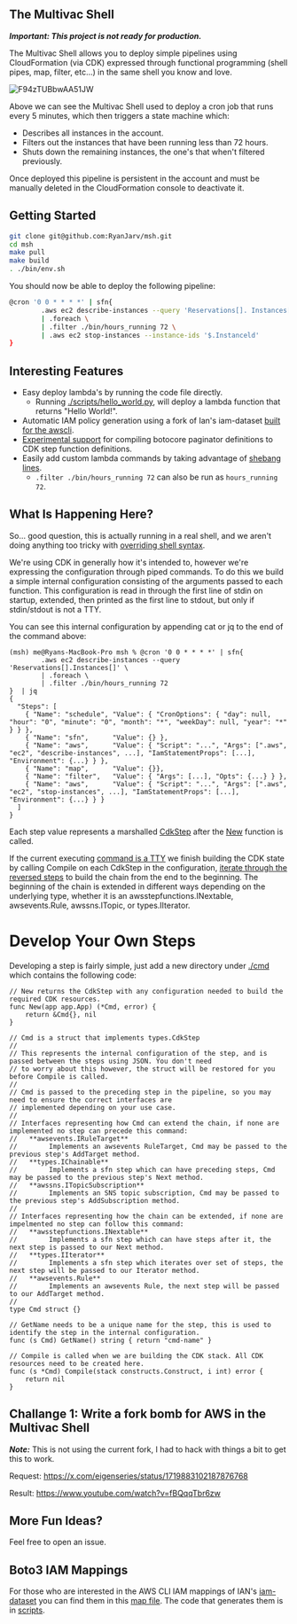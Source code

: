 ## The Multivac Shell

***Important: This project is not ready for production.***

The Multivac Shell allows you to deploy simple pipelines using CloudFormation (via CDK) expressed through functional programming 
(shell pipes, map, filter, etc...) in the same shell you know and love.

![F94zTUBbwAA51JW](https://github.com/RyanJarv/msh/assets/4079939/8c120edf-35b9-48da-ad1c-fcef7f62fb87)

Above we can see the Multivac Shell used to deploy a cron job that runs every 5 minutes, which then triggers a state 
machine which:

* Describes all instances in the account.
* Filters out the instances that have been running less than 72 hours.
* Shuts down the remaining instances, the one's that when't filtered previously. 

Once deployed this pipeline is persistent in the account and must be manually deleted in the CloudFormation console to
deactivate it.

## Getting Started

```bash
git clone git@github.com:RyanJarv/msh.git
cd msh
make pull
make build
. ./bin/env.sh
```

You should now be able to deploy the following pipeline:
```bash
@cron '0 0 * * * *' | sfn{ 
        .aws ec2 describe-instances --query 'Reservations[]. Instances[]' \
        | .foreach \
        | .filter ./bin/hours_running 72 \
        | .aws ec2 stop-instances --instance-ids '$.Instanceld'
}
```

## Interesting Features

* Easy deploy lambda's by running the code file directly.
  * Running [./scripts/hello_world.py](./scripts/hello_world.py), will deploy a lambda function that returns "Hello World!".
* Automatic IAM policy generation using a fork of Ian's iam-dataset [built for the awscli](cmd/aws/cli_iam_map.json).
* [Experimental support](https://github.com/RyanJarv/msh/tree/main/cmd.experimental/api) for compiling botocore paginator 
definitions to CDK step function definitions.
* Easily add custom lambda commands by taking advantage of [shebang lines](https://github.com/RyanJarv/msh/blob/d0675cb3195d18bbca4e20cbecd080e4c0c5e033/bin/hours_running.py#L1).
  * `.filter ./bin/hours_running 72` can also be run as `hours_running 72`.

## What Is Happening Here?

So... good question, this is actually running in a real shell, and we aren't doing anything too tricky with [overriding shell 
syntax](./bin/env.sh).

We're using CDK in generally how it's intended to, however we're expressing the configuration through piped commands.
To do this we build a simple internal configuration consisting of the arguments passed to each function. This 
configuration is read in through the first line of stdin on startup, extended, then printed as the first line to stdout, but only 
if stdin/stdout is not a TTY.

You can see this internal configuration by appending cat or jq to the end of the command above:

```
(msh) me@Ryans-MacBook-Pro msh % @cron '0 0 * * * *' | sfn{ 
        .aws ec2 describe-instances --query 'Reservations[].Instances[]' \
        | .foreach \
        | .filter ./bin/hours_running 72
}  | jq
{
  "Steps": [
    { "Name": "schedule", "Value": { "CronOptions": { "day": null, "hour": "0", "minute": "0", "month": "*", "weekDay": null, "year": "*" } } },
    { "Name": "sfn",      "Value": {} },
    { "Name": "aws",      "Value": { "Script": "...", "Args": [".aws", "ec2", "describe-instances", ...], "IamStatementProps": [...], "Environment": {...} } },
    { "Name": "map",      "Value": {}},
    { "Name": "filter",   "Value": { "Args": [...], "Opts": {...} } },
    { "Name": "aws",      "Value": { "Script": "...", "Args": [".aws", "ec2", "stop-instances", ...], "IamStatementProps": [...], "Environment": {...} } }
  ]
}
```

Each step value represents a marshalled [CdkStep](https://github.com/RyanJarv/msh/blob/d0675cb3195d18bbca4e20cbecd080e4c0c5e033/cmd/filter/filter.go#L29)
after the [New](https://github.com/RyanJarv/msh/blob/d0675cb3195d18bbca4e20cbecd080e4c0c5e033/cmd/filter/filter.go#L13C6-L13C9) function is called.

If the current executing [command is a TTY](https://github.com/RyanJarv/msh/blob/d0675cb3195d18bbca4e20cbecd080e4c0c5e033/pkg/app/run.go#L29) we 
finish building the CDK state by calling Compile on each CdkStep in the configuration, [iterate through the reversed steps](https://github.com/RyanJarv/msh/blob/d0675cb3195d18bbca4e20cbecd080e4c0c5e033/pkg/app/run.go#L66)
to build the chain from the end to the beginning. The beginning of the chain is extended in different ways 
depending on the underlying type, whether it is an awsstepfunctions.INextable, awsevents.Rule, awssns.ITopic, or 
types.IIterator.

# Develop Your Own Steps

Developing a step is fairly simple, just add a new directory under [./cmd](./cmd) which contains the following code:

```golang
// New returns the CdkStep with any configuration needed to build the required CDK resources.
func New(app app.App) (*Cmd, error) {
	return &Cmd{}, nil
}

// Cmd is a struct that implements types.CdkStep
//
// This represents the internal configuration of the step, and is passed between the steps using JSON. You don't need
// to worry about this however, the struct will be restored for you before Compile is called.
//
// Cmd is passed to the preceding step in the pipeline, so you may need to ensure the correct interfaces are 
// implemented depending on your use case.
//
// Interfaces representing how Cmd can extend the chain, if none are implemented no step can precede this command:
//   **awsevents.IRuleTarget**
//        Implements an awsevents RuleTarget, Cmd may be passed to the previous step's AddTarget method.
//   **types.IChainable**
//        Implements a sfn step which can have preceding steps, Cmd may be passed to the previous step's Next method.
//   **awssns.ITopicSubscription**
//        Implements an SNS topic subscription, Cmd may be passed to the previous step's AddSubscription method.
//
// Interfaces representing how the chain can be extended, if none are impelmented no step can follow this command:
//   **awsstepfunctions.INextable**
//        Implements a sfn step which can have steps after it, the next step is passed to our Next method.
//   **types.IIterator**
//        Implements a sfn step which iterates over set of steps, the next step will be passed to our Iterator method.
//   **awsevents.Rule**
//        Implements an awsevents Rule, the next step will be passed to our AddTarget method.
//
type Cmd struct {}

// GetName needs to be a unique name for the step, this is used to identify the step in the internal configuration.
func (s Cmd) GetName() string { return "cmd-name" }

// Compile is called when we are building the CDK stack. All CDK resources need to be created here.
func (s *Cmd) Compile(stack constructs.Construct, i int) error {
	return nil
}
```



## Challange 1: Write a fork bomb for AWS in the Multivac Shell

***Note:*** This is not using the current fork, I had to hack with things a bit to get this to work.

Request: https://x.com/eigenseries/status/1719883102187876768


Result: https://www.youtube.com/watch?v=fBQqqTbr6zw

## More Fun Ideas?

Feel free to open an issue.

## Boto3 IAM Mappings

For those who are interested in the AWS CLI IAM mappings of IAN's [iam-dataset](https://github.com/iann0036/iam-dataset)
you can find them in this [map file](./data/map.json). The code that generates them is in [scripts](./scripts/awscli_iam_map).

